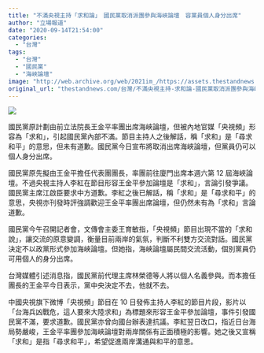 ```yaml
---
title: "不滿央視主持「求和論」　國民黨取消派團參與海峽論壇　容黨員個人身分出席"
author: "立場報道"
date: "2020-09-14T21:54:00"
categories:
  - "台灣"
tags:
  - "台灣"
  - "國民黨"
  - "海峽論壇"
image: "http://web.archive.org/web/2021im_/https://assets.thestandnews.com/media/photos/Untitled-1-16_tc7io_NrASFpq.png"
original_url: "thestandnews.com/台灣/不滿央視主持-求和論-國民黨取消派團參與海峽論壇-容黨員個人身分出席"
---
```

![](http://web.archive.org/web/2021im_/https://assets.thestandnews.com/media/photos/Untitled-1-16_tc7io_NrASFpq.png)

國民黨原計劃由前立法院長王金平率團出席海峽論壇，但被內地官媒「央視頻」形容為「求和」，引起國民黨內部不滿。節目主持人之後解話，稱「求和」是「尋求和平」的意思，但未有道歉。國民黨今日宣布將取消出席海峽論壇，但黨員仍可以個人身分出席。

國民黨原先擬由王金平擔任代表團團長，率團前往廈門出席本週六第 12 屆海峽論壇。不過央視主持人李紅在節目形容王金平參加論壇是「求和」，言論引發爭議。國民黨主席江啟臣要求中方道歉。李紅之後已解話，稱「求和」是「尋求和平」的意思，央視亦刊發時評強調歡迎王金平率團出席論壇，但仍然未有為「求和」言論道歉。

國民黨今午召開記者會，文傳會主委王育敏指，「央視頻」節目出現不當的「求和說」，讓交流的原意變調，衡量目前兩岸的氣氛，判斷不利雙方交流對話。國民黨決定不以政黨形式參加海峽論壇。但她指，海峽論壇屬民間交流活動，個別黨員仍可用個人的身分出席。

台灣媒體引述消息指，國民黨前代理主席林榮德等人將以個人名義參與。而本擔任團長的王金平今日表示，黨中央決定不去，他就不去。

中國央視旗下微博「央視頻」節目在 10 日發佈主持人李紅的節目片段，影片以「台海兵凶戰危，這人要來大陸求和」為標題來形容王金平參加論壇，事件引發國民黨不滿，要求道歉。國民黨亦曾向國台辦表達抗議。李紅翌日改口，指近日台海局勢嚴峻，王金平率團參加海峽論壇對兩岸關係有正面積極的影響。她之後又宣稱「求和」是指「尋求和平」，希望促進兩岸溝通與和平的意思。